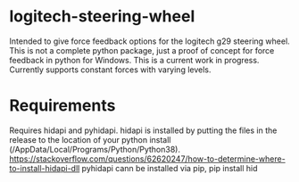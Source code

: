 # logitech-steering-wheel

Intended to give force feedback options for the logitech g29 steering wheel.
This is not a complete python package, just a proof of concept for force feedback in python for Windows.
This is a current work in progress.
Currently supports constant forces with varying levels.


# Requirements
Requires hidapi and pyhidapi. hidapi is installed by putting the files in the
release to the location of your python install (/AppData/Local/Programs/Python/Python38).
https://stackoverflow.com/questions/62620247/how-to-determine-where-to-install-hidapi-dll
pyhidapi cann be installed via pip, pip install hid
